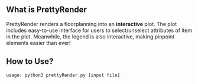 ## What is PrettyRender

PrettyRender renders a floorplanning into an **interactive** plot. The plot includes easy-to-use interface for users to select/unselect attributes of item in the plot. Meanwhile, the legend is also interactive, making pinpoint elements easier than ever!

## How to Use?
```
usage: python3 prettyRender.py [input file]
```